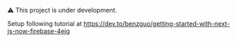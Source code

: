 ⚠️ This project is under development.

Setup following tutorial at https://dev.to/benzguo/getting-started-with-next-js-now-firebase-4ejg